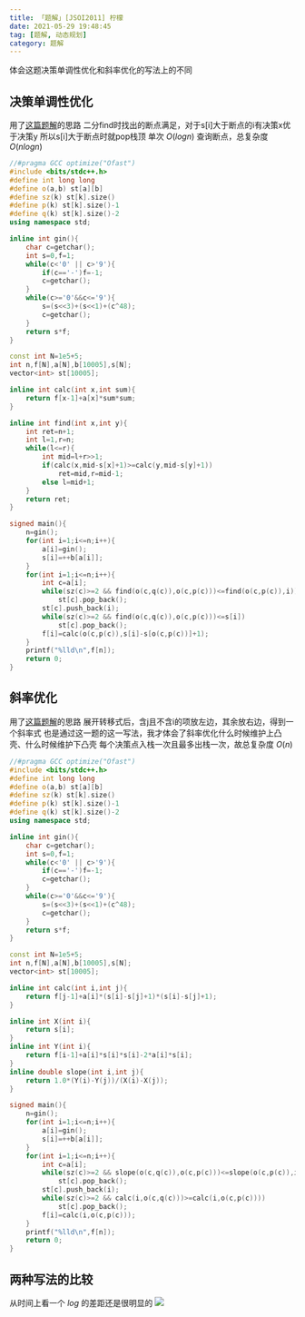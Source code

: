 ```yaml
---
title: 「题解」[JSOI2011] 柠檬
date: 2021-05-29 19:48:45
tag: [题解, 动态规划]
category: 题解
---
```

体会这题决策单调性优化和斜率优化的写法上的不同

## 决策单调性优化
用了[这篇题解](https://www.luogu.com.cn/blog/pks-LOVING/solution-p5504)的思路
二分find时找出的断点满足，对于s[i]大于断点的i有决策x优于决策y
所以s[i]大于断点时就pop栈顶
单次 $O(logn)$ 查询断点，总复杂度 $O(nlogn)$
```cpp
//#pragma GCC optimize("Ofast")
#include <bits/stdc++.h>
#define int long long
#define o(a,b) st[a][b]
#define sz(k) st[k].size()
#define p(k) st[k].size()-1
#define q(k) st[k].size()-2
using namespace std;

inline int gin(){
	char c=getchar();
	int s=0,f=1;
	while(c<'0' || c>'9'){
		if(c=='-')f=-1;
		c=getchar();
	}
	while(c>='0'&&c<='9'){
		s=(s<<3)+(s<<1)+(c^48);
		c=getchar();
	}
	return s*f;
}

const int N=1e5+5;
int n,f[N],a[N],b[10005],s[N];
vector<int> st[10005];

inline int calc(int x,int sum){
	return f[x-1]+a[x]*sum*sum;
}

inline int find(int x,int y){
	int ret=n+1;
	int l=1,r=n;
	while(l<=r){
		int mid=l+r>>1;
		if(calc(x,mid-s[x]+1)>=calc(y,mid-s[y]+1))
			ret=mid,r=mid-1;
		else l=mid+1;
	}
	return ret;
}

signed main(){
	n=gin();
	for(int i=1;i<=n;i++){
		a[i]=gin();
		s[i]=++b[a[i]];
	}
	for(int i=1;i<=n;i++){
		int c=a[i];
		while(sz(c)>=2 && find(o(c,q(c)),o(c,p(c)))<=find(o(c,p(c)),i))
			st[c].pop_back();
		st[c].push_back(i);
		while(sz(c)>=2 && find(o(c,q(c)),o(c,p(c)))<=s[i])
			st[c].pop_back();
		f[i]=calc(o(c,p(c)),s[i]-s[o(c,p(c))]+1);
	}
	printf("%lld\n",f[n]);
	return 0;
}
```

## 斜率优化
用了[这篇题解](https://newbielyx.blog.luogu.org/solution-p5504)的思路
展开转移式后，含j且不含i的项放左边，其余放右边，得到一个斜率式
也是通过这一题的这一写法，我才体会了斜率优化什么时候维护上凸壳、什么时候维护下凸壳
每个决策点入栈一次且最多出栈一次，故总复杂度 $O(n)$
```cpp
//#pragma GCC optimize("Ofast")
#include <bits/stdc++.h>
#define int long long
#define o(a,b) st[a][b]
#define sz(k) st[k].size()
#define p(k) st[k].size()-1
#define q(k) st[k].size()-2
using namespace std;

inline int gin(){
	char c=getchar();
	int s=0,f=1;
	while(c<'0' || c>'9'){
		if(c=='-')f=-1;
		c=getchar();
	}
	while(c>='0'&&c<='9'){
		s=(s<<3)+(s<<1)+(c^48);
		c=getchar();
	}
	return s*f;
}

const int N=1e5+5;
int n,f[N],a[N],b[10005],s[N];
vector<int> st[10005];

inline int calc(int i,int j){
	return f[j-1]+a[i]*(s[i]-s[j]+1)*(s[i]-s[j]+1);
}

inline int X(int i){
	return s[i];
}
inline int Y(int i){
	return f[i-1]+a[i]*s[i]*s[i]-2*a[i]*s[i];
}
inline double slope(int i,int j){
	return 1.0*(Y(i)-Y(j))/(X(i)-X(j));
}

signed main(){
	n=gin();
	for(int i=1;i<=n;i++){
		a[i]=gin();
		s[i]=++b[a[i]];
	}
	for(int i=1;i<=n;i++){
		int c=a[i];
		while(sz(c)>=2 && slope(o(c,q(c)),o(c,p(c)))<=slope(o(c,p(c)),i))
			st[c].pop_back();
		st[c].push_back(i);
		while(sz(c)>=2 && calc(i,o(c,q(c)))>=calc(i,o(c,p(c))))
			st[c].pop_back();
		f[i]=calc(i,o(c,p(c)));
	}
	printf("%lld\n",f[n]);
	return 0;
}
```

## 两种写法的比较
从时间上看一个 $log$ 的差距还是很明显的
![](file://C:/Users/wzsyy/Documents/Gridea/post-images/1622292087102.png)